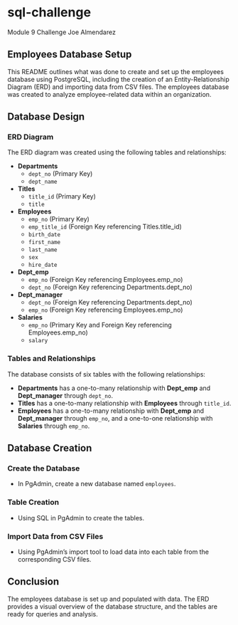 # sql-challenge
Module 9 Challenge Joe Almendarez

## Employees Database Setup

This README outlines what was done to create and set up the employees database using PostgreSQL, including the creation of an Entity-Relationship Diagram (ERD) and importing data from CSV files. The employees database was created to analyze employee-related data within an organization.

## Database Design

### ERD Diagram

The ERD diagram was created using the following tables and relationships:

- **Departments**
  - `dept_no` (Primary Key)
  - `dept_name`
- **Titles**
  - `title_id` (Primary Key)
  - `title`
- **Employees**
  - `emp_no` (Primary Key)
  - `emp_title_id` (Foreign Key referencing Titles.title_id)
  - `birth_date`
  - `first_name`
  - `last_name`
  - `sex`
  - `hire_date`
- **Dept_emp**
  - `emp_no` (Foreign Key referencing Employees.emp_no)
  - `dept_no` (Foreign Key referencing Departments.dept_no)
- **Dept_manager**
  - `dept_no` (Foreign Key referencing Departments.dept_no)
  - `emp_no` (Foreign Key referencing Employees.emp_no)
- **Salaries**
  - `emp_no` (Primary Key and Foreign Key referencing Employees.emp_no)
  - `salary`

### Tables and Relationships

The database consists of six tables with the following relationships:

- **Departments** has a one-to-many relationship with **Dept_emp** and **Dept_manager** through `dept_no`.
- **Titles** has a one-to-many relationship with **Employees** through `title_id`.
- **Employees** has a one-to-many relationship with **Dept_emp** and **Dept_manager** through `emp_no`, and a one-to-one relationship with **Salaries** through `emp_no`.

## Database Creation

### Create the Database

- In PgAdmin, create a new database named `employees`.

### Table Creation

- Using SQL in PgAdmin to create the tables.

### Import Data from CSV Files

- Using PgAdmin’s import tool to load data into each table from the corresponding CSV files.

## Conclusion

The employees database is set up and populated with data. The ERD provides a visual overview of the database structure, and the tables are ready for queries and analysis.